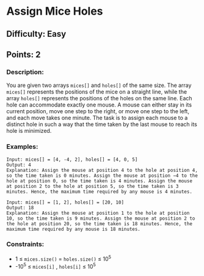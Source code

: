 # Assign Mice Holes
## Difficulty: Easy
## Points: 2
### Description:
You are given two arrays `mices[]` and `holes[]` of the same size. The array `mices[]` represents the positions of the mice on a straight line, while the array `holes[]` represents the positions of the holes on the same line. Each hole can accommodate exactly one mouse. A mouse can either stay in its current position, move one step to the right, or move one step to the left, and each move takes one minute. The task is to assign each mouse to a distinct hole in such a way that the time taken by the last mouse to reach its hole is minimized.

### Examples:
```
Input: mices[] = [4, -4, 2], holes[] = [4, 0, 5] 
Output: 4
Explanation: Assign the mouse at position 4 to the hole at position 4, so the time taken is 0 minutes. Assign the mouse at position −4 to the hole at position 0, so the time taken is 4 minutes. Assign the mouse at position 2 to the hole at position 5, so the time taken is 3 minutes. Hence, the maximum time required by any mouse is 4 minutes.
```
```
Input: mices[] = [1, 2], holes[] = [20, 10] 
Output: 18 
Explanation: Assign the mouse at position 1 to the hole at position 10, so the time taken is 9 minutes. Assign the mouse at position 2 to the hole at position 20, so the time taken is 18 minutes. Hence, the maximum time required by any mouse is 18 minutes.
```
### Constraints:
- 1 ≤ `mices.size()` = `holes.size()` ≤ 10<sup>5</sup>
- -10<sup>5</sup> ≤ `mices[i]` , `holes[i]` ≤ 10<sup>5</sup>